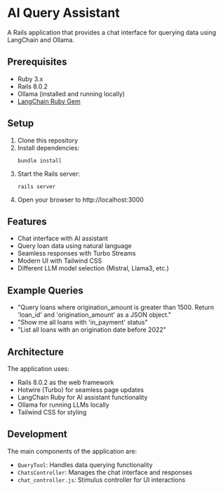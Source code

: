 # AI Query Assistant

A Rails application that provides a chat interface for querying data using LangChain and Ollama.

## Prerequisites

- Ruby 3.x
- Rails 8.0.2
- Ollama (installed and running locally)
- [LangChain Ruby Gem](https://github.com/andreibondarev/langchainrb)

## Setup

1. Clone this repository
2. Install dependencies:
   ```
   bundle install
   ```
3. Start the Rails server:
   ```
   rails server
   ```
4. Open your browser to http://localhost:3000

## Features

- Chat interface with AI assistant
- Query loan data using natural language
- Seamless responses with Turbo Streams
- Modern UI with Tailwind CSS
- Different LLM model selection (Mistral, Llama3, etc.)

## Example Queries

- "Query loans where origination_amount is greater than 1500. Return 'loan_id' and 'origination_amount' as a JSON object."
- "Show me all loans with 'in_payment' status"
- "List all loans with an origination date before 2022"

## Architecture

The application uses:
- Rails 8.0.2 as the web framework
- Hotwire (Turbo) for seamless page updates
- LangChain Ruby for AI assistant functionality
- Ollama for running LLMs locally
- Tailwind CSS for styling

## Development

The main components of the application are:
- `QueryTool`: Handles data querying functionality
- `ChatsController`: Manages the chat interface and responses
- `chat_controller.js`: Stimulus controller for UI interactions
